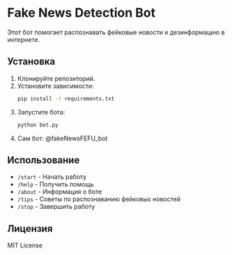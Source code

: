 # Fake News Detection Bot

Этот бот помогает распознавать фейковые новости и дезинформацию в интернете.

## Установка

1. Клонируйте репозиторий.
2. Установите зависимости:
    ```sh
    pip install -r requirements.txt
    ```
3. Запустите бота:
    ```sh
    python bot.py
    ```
4. Сам бот: @fakeNewsFEFU_bot


## Использование

- `/start` - Начать работу
- `/help` - Получить помощь
- `/about` - Информация о боте
- `/tips` - Советы по распознаванию фейковых новостей
- `/stop` - Завершить работу

## Лицензия

MIT License

